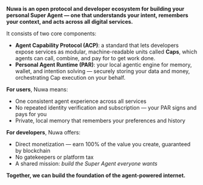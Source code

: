 **Nuwa is an open protocol and developer ecosystem for building your personal Super Agent — one that understands your intent, remembers your context, and acts across all digital services.**

It consists of two core components:
- **Agent Capability Protocol (ACP)**: a standard that lets developers expose services as modular, machine-readable units called **Caps**, which agents can call, combine, and pay for to get work done.
- **Personal Agent Runtime (PAR)**: your local agentic engine for memory, wallet, and intention solving — securely storing your data and money, orchestrating Cap execution on your behalf.

**For users**, Nuwa means:
- One consistent agent experience across all services
- No repeated identity verification and subscription — your PAR signs and pays for you
- Private, local memory that remembers your preferences and history

**For developers**, Nuwa offers:
- Direct monetization — earn 100% of the value you create, guaranteed by blockchain
- No gatekeepers or platform tax
- A shared mission: _build the Super Agent everyone wants_

**Together, we can build the foundation of the agent-powered internet.**
